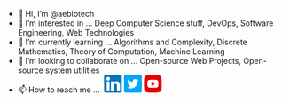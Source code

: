 - 👋 Hi, I’m @aebibtech
- 👀 I’m interested in ... Deep Computer Science stuff, DevOps, Software Engineering, Web Technologies
- 🌱 I’m currently learning ... Algorithms and Complexity, Discrete Mathematics, Theory of Computation, Machine Learning
- 💞️ I’m looking to collaborate on ... Open-source Web Projects, Open-source system utilities
- 📫 How to reach me ...
![<img src="/facebook.png" height="32" width="32">](https://facebook.com/aebibtech) <img src="/linkedin.png" height="32" width="32"> <img src="/twitter.png" height="32" width="32"> <img src="/youtube.png" height="32" width="32">


<!---
aebibtech/aebibtech is a ✨ special ✨ repository because its `README.md` (this file) appears on your GitHub profile.
You can click the Preview link to take a look at your changes.
--->
